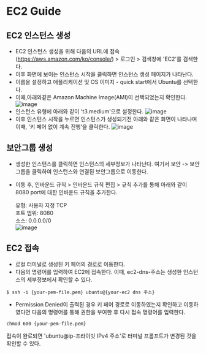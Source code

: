 # EC2 Guide

## EC2 인스턴스 생성
- EC2 인스턴스 생성을 위해 다음의 URL에 접속(https://aws.amazon.com/ko/console/) > 로그인 > 검색창에 'EC2'를 검색한다.
- 이후 화면에 보이는 인스턴스 시작을 클릭하면 인스턴스 생성 페이지가 나타난다.
- 이름을 설정하고 애플리케이션 및 OS 이미지 - quick start에서 Ubuntu를 선택한다.
- 이때,아래와같은 Amazon Machine Image(AMI)이 선택되었는지 확인한다.
![image](https://github.com/kyusooK/ec2-guide/assets/123912988/fe02d94c-4719-4ee7-8358-ae7e1820446f)
- 인스턴스 유형에 아래와 같이 't3.medium'으로 설정한다.
![image](https://github.com/kyusooK/ec2-guide/assets/123912988/b18c0484-df52-4f71-891c-8e000c531344)
- 이후 인스턴스 시작을 누르면 인스턴스가 생성되기전 아래와 같은 화면이 나타나며 이때, '키 페어 없이 계속 진행'을 클릭한다.
![image](https://github.com/kyusooK/ec2-guide/assets/123912988/bc268eea-213e-4e35-801b-9f8e45f3ad5e)

## 보안그룹 생성
- 생성한 인스턴스를 클릭하면 인스턴스의 세부정보가 나타난다. 여기서 보안 -> 보안그룹을 클릭하여 인스턴스와 연결된 보안그룹으로 이동한다.
- 이동 후, 인바운드 규칙 > 인바운드 규칙 편집 > 규칙 추가를 통해 아래와 같이 8080 port에 대한 인바운드 규칙을 추가한다.

  유형: 사용자 지정 TCP <br>
  포트 범위: 8080 <br>
  소스: 0.0.0.0/0 <br>
![image](https://github.com/kyusooK/ec2-guide/assets/123912988/d59356ae-4f5c-42ea-8ac3-8858f9490c8b)

## EC2 접속
- 로컬 터미널로 생성된 키 페어의 경로로 이동한다.
- 다음의 명령어를 입력하여 EC2에 접속한다. 이때, ec2-dns-주소는 생성한 인스턴스의 세부정보에서 확인할 수 있다.
```
$ ssh -i {your-pem-file.pem} ubuntu@{your-ec2 dns 주소}
```
* Permission Denied이 출력된 경우 키 페어 경로로 이동하였는지 확인하고 이동하였다면 다음의 명령어를 통해 권한을 부여한 후 다시 접속 명령어를 입력한다.
```
chmod 600 {your-pem-file.pem}
```
접속이 완료되면 'ubuntu@ip-프라이빗 IPv4 주소'로 터미널 프롬프트가 변경된 것을 확인할 수 있다.
